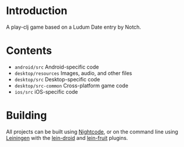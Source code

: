 # Introduction

A play-clj game based on a Ludum Date entry by Notch.

# Contents

* `android/src` Android-specific code
* `desktop/resources` Images, audio, and other files
* `desktop/src` Desktop-specific code
* `desktop/src-common` Cross-platform game code
* `ios/src` iOS-specific code

# Building

All projects can be built using [Nightcode](https://nightcode.info/), or on the command line using [Leiningen](https://github.com/technomancy/leiningen) with the [lein-droid](https://github.com/clojure-android/lein-droid) and [lein-fruit](https://github.com/oakes/lein-fruit) plugins.
